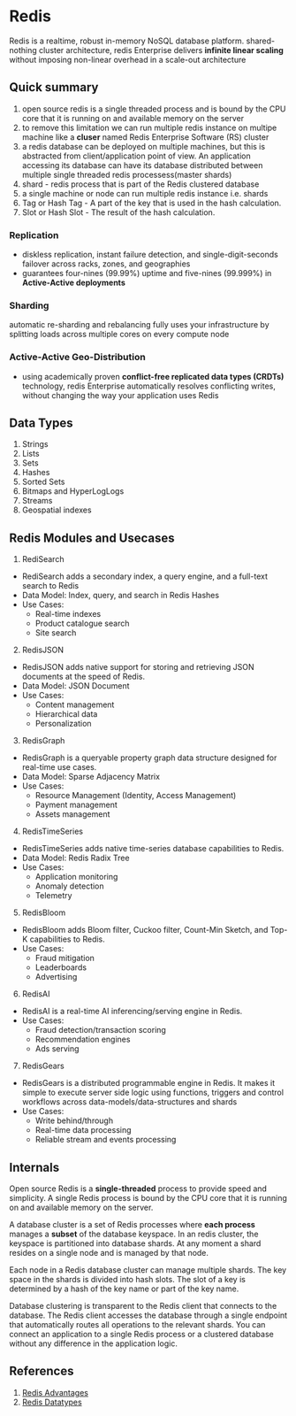 # Redis

Redis is a realtime, robust in-memory NoSQL database platform. shared-nothing cluster architecture, redis Enterprise delivers **infinite linear scaling** without imposing non-linear overhead in a scale-out architecture

## Quick summary
1. open source redis is a single threaded process and is bound by the CPU core that it is running on and available memory on the server
2. to remove this limitation we can run multiple redis instance on multipe machine like a **cluser** named Redis Enterprise Software (RS) cluster
3. a redis database can be deployed on multiple machines, but this is abstracted from client/application point of view. An application accessing its database can have its database distributed between multiple single threaded redis processess(master shards)
5. shard - redis process that is part of the Redis clustered database
6. a single machine or node can run multiple redis instance i.e. shards
7. Tag or Hash Tag - A part of the key that is used in the hash calculation.
8. Slot or Hash Slot - The result of the hash calculation.

### Replication
- diskless replication, instant failure detection, and single-digit-seconds failover across racks, zones, and geographies
- guarantees four-nines (99.99%) uptime and five-nines (99.999%) in **Active-Active deployments**

### Sharding
automatic re-sharding and rebalancing
fully uses your infrastructure by splitting loads across multiple cores on every compute node

### Active-Active Geo-Distribution
- using academically proven **conflict-free replicated data types (CRDTs)** technology, redis Enterprise automatically resolves conflicting writes, without changing the way your application uses Redis

## Data Types

1. Strings
2. Lists
3. Sets
4. Hashes
5. Sorted Sets
6. Bitmaps and HyperLogLogs
7. Streams
8. Geospatial indexes

## Redis Modules and Usecases

1. RediSearch

- RediSearch adds a secondary index, a query engine, and a full-text search to Redis
- Data Model: Index, query, and search in Redis Hashes
- Use Cases:
  - Real-time indexes
  - Product catalogue search
  - Site search

2. RedisJSON

- RedisJSON adds native support for storing and retrieving JSON documents at the speed of Redis.
- Data Model: JSON Document
- Use Cases:
  - Content management
  - Hierarchical data
  - Personalization

3. RedisGraph

- RedisGraph is a queryable property graph data structure designed for real-time use cases.
- Data Model: Sparse Adjacency Matrix
- Use Cases:
  - Resource Management (Identity, Access Management)
  - Payment management
  - Assets management

4. RedisTimeSeries

- RedisTimeSeries adds native time-series database capabilities to Redis.
- Data Model: Redis Radix Tree
- Use Cases:
  - Application monitoring
  - Anomaly detection
  - Telemetry

5. RedisBloom

- RedisBloom adds Bloom filter, Cuckoo filter, Count-Min Sketch, and Top-K capabilities to Redis.
- Use Cases:
  - Fraud mitigation
  - Leaderboards
  - Advertising

6. RedisAI

- RedisAI is a real-time AI inferencing/serving engine in Redis.
- Use Cases:
  - Fraud detection/transaction scoring
  - Recommendation engines
  - Ads serving

7. RedisGears

- RedisGears is a distributed programmable engine in Redis. It makes it simple to execute server side logic using functions, triggers and control workflows across data-models/data-structures and shards
- Use Cases:
  - Write behind/through
  - Real-time data processing
  - Reliable stream and events processing

## Internals
Open source Redis is a **single-threaded** process to provide speed and simplicity. A single Redis process is bound by the CPU core that it is running on and available memory on the server.

A database cluster is a set of Redis processes where **each process** manages a **subset** of the database keyspace. In an redis cluster, the keyspace is partitioned into database shards. At any moment a shard resides on a single node and is managed by that node.

Each node in a Redis database cluster can manage multiple shards. The key space in the shards is divided into hash slots. The slot of a key is determined by a hash of the key name or part of the key name.

Database clustering is transparent to the Redis client that connects to the database. The Redis client accesses the database through a single endpoint that automatically routes all operations to the relevant shards. You can connect an application to a single Redis process or a clustered database without any difference in the application logic.

## References

1. [Redis Advantages](https://redis.com/redis-enterprise/advantages/)
2. [Redis Datatypes](https://redis.io/docs/manual/data-types/)
